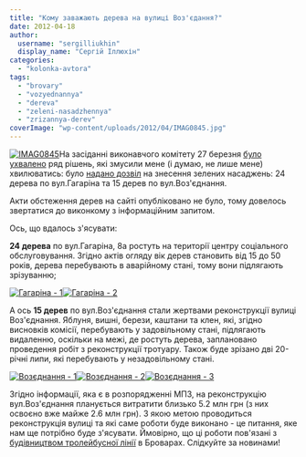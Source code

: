 ```yaml
---
title: "Кому заважають дерева на вулиці Воз'єдання?"
date: 2012-04-18
author: 
  username: "sergilliukhin"
  display_name: "Сергій Іллюхін"
categories: 
  - "kolonka-avtora"
tags: 
  - "brovary"
  - "vozyednannya"
  - "dereva"
  - "zeleni-nasadzhennya"
  - "zrizannya-derev"
coverImage: "wp-content/uploads/2012/04/IMAG0845.jpg"
---
```


[![](https://mpz.brovary.org/wp-content/uploads/2012/04/IMAG0845.jpg "IMAG0845")](https://mpz.brovary.org/wp-content/uploads/2012/04/IMAG0845.jpg)На засіданні виконавчого комітету 27 березня [було ухвалено](https://mpz.brovary.org/za-shho-obrazili-admirala-pozachergove-zasidannya-miskvikonkomu/ "За що образили Адмірала? Позачергове засідання міськвиконкому") ряд рішень, які змусили мене (і думаю, не лише мене) хвилюватись: було [надано дозвіл](https://docs.brovary.org/p1076/27.03.2012/145 "Дозвіл на знесення зелених насаджень") на знесення зелених насаджень: 24 дерева по вул.Гагаріна та 15 дерев по вул.Воз'єднання.

Акти обстеження дерев на сайті опубліковано не було, тому довелось звертатися до виконкому з інформаційним запитом.

Ось, що вдалось з'ясувати:

**24 дерева** по вул.Гагаріна, 8а ростуть на території центру соціального обслуговування. Згідно актів огляду вік дерев становить від 15 до 50 років, дерева перебувають в аварійному стані, тому вони підлягають зрізуванню; <!--more-->

[![](https://mpz.brovary.org/wp-content/uploads/2012/04/IMAG0888.jpg "Гагаріна - 1")](https://mpz.brovary.org/wp-content/uploads/2012/04/IMAG0888.jpg)[![](https://mpz.brovary.org/wp-content/uploads/2012/04/IMAG0889.jpg "Гагаріна - 2")](https://mpz.brovary.org/wp-content/uploads/2012/04/IMAG0889.jpg)

А ось **15 дерев** по вул.Воз'єднання стали жертвами реконструкції вулиці Воз'єднання. Яблуня, вишні, берези, каштани та клен, які, згідно висновків комісії, перебувають у задовільному стані, підлягають видаленню, оскільки на межі, де ростуть дерева, заплановано проведення робіт з реконструкції тротуару. Також буде зрізано дві 20-річні липи, які перебувають у незадовільному стані.

[![](https://mpz.brovary.org/wp-content/uploads/2012/04/IMAG0885.jpg "Возєднання - 1")](https://mpz.brovary.org/wp-content/uploads/2012/04/IMAG0885.jpg)[![](https://mpz.brovary.org/wp-content/uploads/2012/04/IMAG0886.jpg "Возєднання - 2")](https://mpz.brovary.org/wp-content/uploads/2012/04/IMAG0886.jpg)[![](https://mpz.brovary.org/wp-content/uploads/2012/04/IMAG0887.jpg "Возєднання - 3")](https://mpz.brovary.org/wp-content/uploads/2012/04/IMAG0887.jpg)

Згідно інформації, яка є в розпорядженні МПЗ, на реконструкцію вул.Воз'єднання планується витратити близько 5.2 млн грн (з них освоєно вже майже 2.6 млн грн). З якою метою проводиться реконструкція вулиці та які саме роботи буде виконано - це питання, яке нам ще потрібно буде з'ясувати. Ймовірно, що ці роботи пов'язані з [будівництвом тролейбусної лінії](https://mpz.brovary.org/vibori-chas-zgadati-pro-troleybus/ "Вибори. Час згадати про тролейбус") в Броварах. Слідкуйте за новинами!
